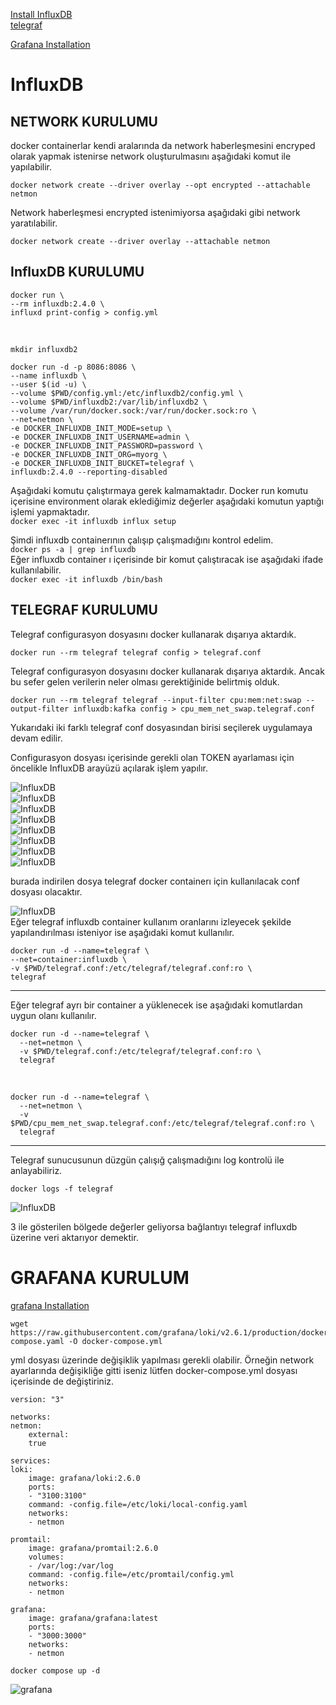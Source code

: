 [Install InfluxDB](https://docs.influxdata.com/influxdb/v2.4/install/) \
[telegraf](https://hub.docker.com/_/telegraf)

[Grafana Installation](https://grafana.com/docs/loki/latest/installation/)


# InfluxDB
## NETWORK KURULUMU
docker containerlar kendi aralarında da network haberleşmesini encryped olarak yapmak istenirse network oluşturulmasını aşağıdaki komut ile yapılabilir.

`docker network create --driver overlay --opt encrypted --attachable netmon`

Network haberleşmesi encrypted istenimiyorsa aşağıdaki gibi network yaratılabilir.

`docker network create --driver overlay --attachable netmon` 

## InfluxDB KURULUMU

    docker run \
    --rm influxdb:2.4.0 \
    influxd print-config > config.yml


<br>

`mkdir influxdb2`

    docker run -d -p 8086:8086 \
    --name influxdb \
    --user $(id -u) \
    --volume $PWD/config.yml:/etc/influxdb2/config.yml \
    --volume $PWD/influxdb2:/var/lib/influxdb2 \
    --volume /var/run/docker.sock:/var/run/docker.sock:ro \
    --net=netmon \
    -e DOCKER_INFLUXDB_INIT_MODE=setup \
    -e DOCKER_INFLUXDB_INIT_USERNAME=admin \
    -e DOCKER_INFLUXDB_INIT_PASSWORD=password \
    -e DOCKER_INFLUXDB_INIT_ORG=myorg \
    -e DOCKER_INFLUXDB_INIT_BUCKET=telegraf \
    influxdb:2.4.0 --reporting-disabled
Aşağıdaki komutu çalıştırmaya gerek kalmamaktadır. Docker run komutu içerisine environment olarak eklediğimiz değerler aşağıdaki komutun yaptığı işlemi yapmaktadır. \
`docker exec -it influxdb influx setup`

Şimdi influxdb containerının çalışıp çalışmadığını kontrol edelim. \
`docker ps -a | grep influxdb` \
Eğer influxdb container ı içerisinde bir komut çalıştıracak ise aşağıdaki ifade kullanılabilir. \
`docker exec -it influxdb /bin/bash`

## TELEGRAF KURULUMU
Telegraf configurasyon dosyasını docker kullanarak dışarıya aktardık.

`docker run --rm telegraf telegraf config > telegraf.conf` 

Telegraf configurasyon dosyasını docker kullanarak dışarıya aktardık. Ancak bu sefer gelen verilerin neler olması gerektiğinide belirtmiş olduk.

`docker run --rm telegraf telegraf --input-filter cpu:mem:net:swap --output-filter influxdb:kafka config > cpu_mem_net_swap.telegraf.conf`

Yukarıdaki iki farklı telegraf conf dosyasından birisi seçilerek uygulamaya devam edilir.

Configurasyon dosyası içerisinde gerekli olan TOKEN ayarlaması için öncelikle InfluxDB arayüzü açılarak işlem yapılır.

![InfluxDB](/img/docker_influxdb_telegraf_p01.png) \
![InfluxDB](/img/docker_influxdb_telegraf_p02.png) \
![InfluxDB](/img/docker_influxdb_telegraf_p03.png) \
![InfluxDB](/img/docker_influxdb_telegraf_p04.png) \
![InfluxDB](/img/docker_influxdb_telegraf_p05.png) \
![InfluxDB](/img/docker_influxdb_telegraf_p06.png) \
![InfluxDB](/img/docker_influxdb_telegraf_p07.png) \
![InfluxDB](/img/docker_influxdb_telegraf_p08.png) 

burada indirilen dosya telegraf docker containerı için kullanılacak conf dosyası olacaktır. 

![InfluxDB](/img/docker_influxdb_telegraf_p09.png) 
<br>
Eğer telegraf influxdb container kullanım oranlarını izleyecek şekilde yapılandırılması isteniyor ise aşağıdaki komut kullanılır.

    docker run -d --name=telegraf \
    --net=container:influxdb \
    -v $PWD/telegraf.conf:/etc/telegraf/telegraf.conf:ro \
    telegraf

<hr>

Eğer telegraf ayrı bir container a yüklenecek ise aşağıdaki komutlardan uygun olanı kullanılır.

    docker run -d --name=telegraf \
      --net=netmon \
      -v $PWD/telegraf.conf:/etc/telegraf/telegraf.conf:ro \
      telegraf
<br>

    docker run -d --name=telegraf \
      --net=netmon \
      -v $PWD/cpu_mem_net_swap.telegraf.conf:/etc/telegraf/telegraf.conf:ro \
      telegraf

<hr>
Telegraf sunucusunun düzgün çalışığ çalışmadığını log kontrolü ile anlayabiliriz.

`docker logs -f telegraf` 

![InfluxDB](/img/docker_influxdb_telegraf_p10.png) 

3 ile gösterilen bölgede değerler geliyorsa bağlantıyı telegraf influxdb üzerine veri aktarıyor demektir.


# GRAFANA KURULUM
[grafana Installation](https://grafana.com/docs/loki/latest/installation/)

    wget https://raw.githubusercontent.com/grafana/loki/v2.6.1/production/docker-compose.yaml -O docker-compose.yml

yml dosyası üzerinde değişiklik yapılması gerekli olabilir. Örneğin network ayarlarında değişikliğe gitti iseniz lütfen docker-compose.yml dosyası içerisinde de değiştiriniz.

    version: "3"

    networks:
    netmon:
        external:
        true

    services:
    loki:
        image: grafana/loki:2.6.0
        ports:
        - "3100:3100"
        command: -config.file=/etc/loki/local-config.yaml
        networks:
        - netmon

    promtail:
        image: grafana/promtail:2.6.0
        volumes:
        - /var/log:/var/log
        command: -config.file=/etc/promtail/config.yml
        networks:
        - netmon

    grafana:
        image: grafana/grafana:latest
        ports:
        - "3000:3000"
        networks:
        - netmon


`docker compose up -d`

![grafana](/img/docker_influxdb_grafana_p01.png)
